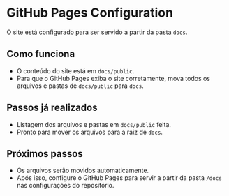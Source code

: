 # GitHub Pages Configuration

O site está configurado para ser servido a partir da pasta `docs`.

## Como funciona
- O conteúdo do site está em `docs/public`.
- Para que o GitHub Pages exiba o site corretamente, mova todos os arquivos e pastas de `docs/public` para `docs`.

## Passos já realizados
- Listagem dos arquivos e pastas em `docs/public` feita.
- Pronto para mover os arquivos para a raiz de `docs`.

## Próximos passos
- Os arquivos serão movidos automaticamente.
- Após isso, configure o GitHub Pages para servir a partir da pasta `/docs` nas configurações do repositório.
